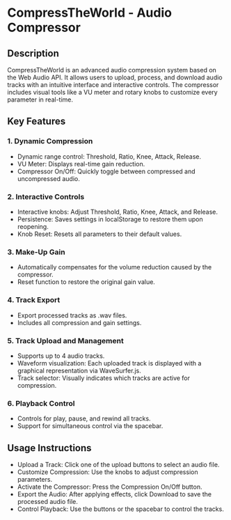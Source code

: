 # CompressTheWorld - Audio Compressor


## Description

CompressTheWorld is an advanced audio compression system based on the Web Audio API. It allows users to upload, process, and download audio tracks with an intuitive interface and interactive controls. The compressor includes visual tools like a VU meter and rotary knobs to customize every parameter in real-time.

## Key Features

### 1. Dynamic Compression
- Dynamic range control: Threshold, Ratio, Knee, Attack, Release.
- VU Meter: Displays real-time gain reduction.
- Compressor On/Off: Quickly toggle between compressed and uncompressed audio.
### 2. Interactive Controls
- Interactive knobs: Adjust Threshold, Ratio, Knee, Attack, and Release.
- Persistence: Saves settings in localStorage to restore them upon reopening.
- Knob Reset: Resets all parameters to their default values.
### 3. Make-Up Gain
- Automatically compensates for the volume reduction caused by the compressor.
- Reset function to restore the original gain value.
### 4. Track Export
- Export processed tracks as .wav files.
- Includes all compression and gain settings.
### 5. Track Upload and Management
- Supports up to 4 audio tracks.
- Waveform visualization: Each uploaded track is displayed with a graphical representation via WaveSurfer.js.
- Track selector: Visually indicates which tracks are active for compression.
### 6. Playback Control
- Controls for play, pause, and rewind all tracks.
- Support for simultaneous control via the spacebar.



## Usage Instructions

- Upload a Track: Click one of the upload buttons to select an audio file.
- Customize Compression: Use the knobs to adjust compression parameters.
- Activate the Compressor: Press the Compression On/Off button.
- Export the Audio: After applying effects, click Download to save the processed audio file.
- Control Playback: Use the buttons or the spacebar to control the tracks.
